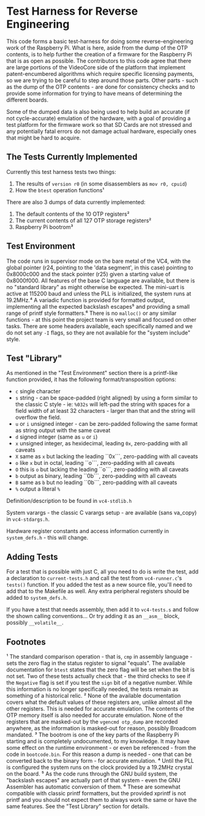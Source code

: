 # Test Harness for Reverse Engineering
This code forms a basic test-harness for doing some reverse-engineering work of the Raspberry Pi. What is here, aside from the dump of the OTP contents, is to help further the creation of a firmware for the Raspberry Pi that is as open as possible. The contributors to this code agree that there are large portions of the VideoCore side of the platform that implement patent-encumbered algorithms which require specific licensing payments, so we are trying to be careful to step around those parts. Other parts - such as the dump of the OTP contents - are done for consistency checks and to provide some information for trying to have means of determining the different boards.

Some of the dumped data is also being used to help build an accurate (if not cycle-accurate) emulation of the hardware, with a goal of providing a test platform for the firmware work so that SD Cards are not stressed and any potentially fatal errors do not damage actual hardware, especially ones that might be hard to acquire.

## The Tests Currently Implemented
Currently this test harness tests two things:
1) The results of ``version r0`` (in some disassemblers as ``mov r0, cpuid``)
2) How the ``btest`` operation functions¹

There are also 3 dumps of data currently implemented:
1) The default contents of the 10 OTP registers²
2) The current contents of all 127 OTP storage registers²
3) Raspberry Pi bootrom³

## Test Environment
The code runs in supervisor mode on the bare metal of the VC4, with the global pointer (r24, pointing to the 'data segment', in this case) pointing to 0x8000c000 and the stack pointer (r25) given a starting value of 0x8000f000. All features of the base C language are available, but there is no "standard library" as might otherwise be expected. The mini-uart is active at 115200 baud and unless the PLL is initialized, the system runs at 19.2MHz.⁴ A variadic function is provided for formatted output, implementing all the expected backslash escapes⁵ and providing a small range of printf style formatters.⁶ There is no ``malloc()`` or any similar functions - at this point the project team is very small and focused on other tasks. There are some headers available, each specifically named and we do not set any ``-I`` flags, so they are not available for the "system include" style.

## Test "Library"
As mentioned in the "Test Environment" section there is a printf-like function provided, it has the following format/transposition options:
* ``c`` single character
* ``s`` string - can be space-padded (right aligned) by using a form similar to the classic C style - ie: ``%032s`` will left-pad the string with spaces for a field width of at least 32 characters - larger than that and the string will overflow the field.
* ``u`` or ``i`` unsigned integer - can be zero-padded following the same format as string output with the same caveat
* ``d`` signed integer (same as ``u`` or ``i``)
* ``x`` unsigned integer, as hexidecimal, leading ``0x``, zero-padding with all caveats
* ``X`` same as ``x`` but lacking the leading ``0x```, zero-padding with all caveats
* ``o`` like ``x`` but in octal, leading ``o```, zero-padding with all caveats
* ``O`` this is ``o`` but lacking the leading ``o```, zero-padding with all caveats
* ``b`` output as binary, leading ``0b```, zero-padding with all caveats
* ``B`` same as ``b`` but no leading ``0b```, zero-padding with all caveats
* ``%`` output a literal ``%``

Definition/description to be found in ``vc4-stdlib.h``

System varargs - the classic C varargs setup - are available (sans va_copy) in ``vc4-stdargs.h``.

Hardware register constants and access information currently in ``system_defs.h`` - this will change.

## Adding Tests
For a test that is possible with just C, all you need to do is write the test, add a declaration to ``current-tests.h`` and call the test from ``vc4-runner.c``'s ``tests()`` function. If you added the test as a new source file, you'll need to add that to the Makefile as well. Any extra peripheral registers should be added to ``system_defs.h``.

If you have a test that needs assembly, then add it to ``vc4-tests.s`` and follow the shown calling conventions... Or try adding it as an ``__asm__`` block, possibly ``__volatile__``.

## Footnotes
¹ The standard comparison operation - that is, ``cmp`` in assembly language - sets the zero flag in the status register to signal "equals". The available documentation for ``btest`` states that the zero flag will be set when the bit is not set. Two of these tests actually check that - the third checks to see if the ``Negative`` flag is set if you test the ``sign`` bit of a negative number. While this information is no longer specifically needed, the tests remain as something of a historical relic.
² None of the available documentation covers what the default values of these registers are, unlike almost all the other registers. This is needed for accurate emulation. The contents of the OTP memory itself is also needed for accurate emulation. None of the registers that are masked-out by the ``vgencmd otp_dump`` are recorded anywhere, as the information is masked-out for reason, possibly Broadcom mandated.
³ The bootrom is one of the key parts of the Raspberry Pi starting and is completely undocumented, to my knowledge. It may have some effect on the runtime environment - or even be referenced - from the code in ``bootcode.bin``. For this reason a dump is needed - one that can be converted back to the binary form - for accurate emulation.
⁴ Until the PLL is configured the system runs on the clock provided by a 19.2MHz crystal on the board.
⁵ As the code runs through the GNU build system, the "backslash escapes" are actually part of that system - even the GNU Assembler has automatic conversion of them.
⁶ These are somewhat compatible with classic printf formatters, but the provided xprintf is not printf and you should not expect them to always work the same or have the same features. See the "Test Library" section for details.
